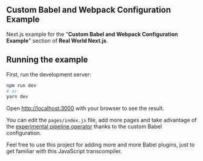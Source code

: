 ## Custom Babel and Webpack Configuration Example

Next.js example for the "**Custom Babel and Webpack Configuration Example**" section of **Real World Next.js**.

## Running the example

First, run the development server:

```bash
npm run dev
# or
yarn dev
```

Open [http://localhost:3000](http://localhost:3000) with your browser to see the result.

You can edit the `pages/index.js` file, add more pages and take advantage of the [experimental pipeline operator](https://github.com/valtech-nyc/proposal-fsharp-pipelines) thanks to the custom Babel configuration.

Feel free to use this project for adding more and more Babel plugins, just to get familiar with this JavaScript transcompiler.
